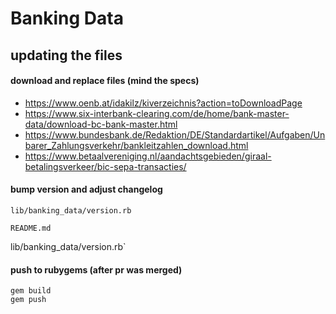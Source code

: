 # Banking Data

## updating the files

#### download and replace files (mind the specs)
* https://www.oenb.at/idakilz/kiverzeichnis?action=toDownloadPage
* https://www.six-interbank-clearing.com/de/home/bank-master-data/download-bc-bank-master.html
* https://www.bundesbank.de/Redaktion/DE/Standardartikel/Aufgaben/Unbarer_Zahlungsverkehr/bankleitzahlen_download.html
* https://www.betaalvereniging.nl/aandachtsgebieden/giraal-betalingsverkeer/bic-sepa-transacties/

#### bump version and adjust changelog
```
lib/banking_data/version.rb
```
```
README.md
```

lib/banking_data/version.rb`

#### push to rubygems (after pr was merged)
``` shell
gem build
gem push
```
